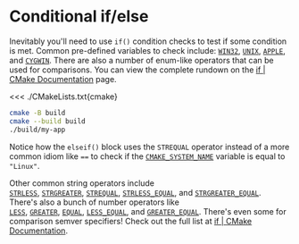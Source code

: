 # Conditional if/else

Inevitably you'll need to use `if()` condition checks to test if some condition is met. Common pre-defined variables to check include: [`WIN32`](https://cmake.org/cmake/help/latest/variable/WIN32.html), [`UNIX`](https://cmake.org/cmake/help/latest/variable/UNIX.html), [`APPLE`](https://cmake.org/cmake/help/latest/variable/APPLE.html), and [`CYGWIN`](https://cmake.org/cmake/help/latest/variable/CYGWIN.html). There are also a number of enum-like operators that can be used for comparisons. You can view the complete rundown on the [if | CMake Documentation](https://cmake.org/cmake/help/latest/command/if.html) page.

<<< ./CMakeLists.txt{cmake}

```sh
cmake -B build
cmake --build build
./build/my-app
```

Notice how the `elseif()` block uses the `STREQUAL` operator instead of a more common idiom like `==` to check if the [`CMAKE_SYSTEM_NAME`](https://cmake.org/cmake/help/latest/variable/CMAKE_SYSTEM_NAME.html) variable is equal to `"Linux"`.

Other common string operators include [`STRLESS`](https://cmake.org/cmake/help/latest/command/if.html#strless), [`STRGREATER`](https://cmake.org/cmake/help/latest/command/if.html#strgreater), [`STREQUAL`](https://cmake.org/cmake/help/latest/command/if.html#strequal), [`STRLESS_EQUAL`](https://cmake.org/cmake/help/latest/command/if.html#strless-equal), and [`STRGREATER_EQUAL`](https://cmake.org/cmake/help/latest/command/if.html#strgreater-equal). There's also a bunch of number operators like [`LESS`](https://cmake.org/cmake/help/latest/command/if.html#less), [`GREATER`](https://cmake.org/cmake/help/latest/command/if.html#greater), [`EQUAL`](https://cmake.org/cmake/help/latest/command/if.html#equal), [`LESS_EQUAL`](https://cmake.org/cmake/help/latest/command/if.html#less-equal), and [`GREATER_EQUAL`](https://cmake.org/cmake/help/latest/command/if.html#greater-equal). There's even some for comparison semver specifiers! Check out the full list at [if | CMake Documentation](https://cmake.org/cmake/help/latest/command/if.html).
